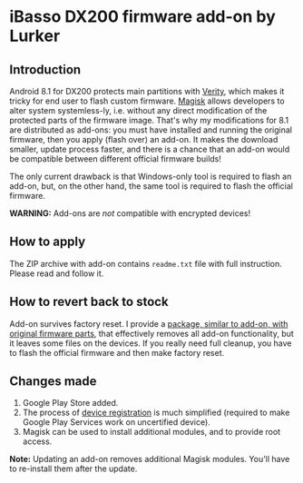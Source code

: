# iBasso DX200 firmware add-on by Lurker

## Introduction
Android 8.1 for DX200 protects main partitions with [Verity](https://source.android.com/security/verifiedboot), which makes it tricky for end user to flash custom firmware. [Magisk](https://magiskmanager.com/) allows developers to alter system systemless-ly, i.e. without any direct modification of the protected parts of the firmware image. That's why my modifications for 8.1 are distributed as add-ons: you must have installed and running the original firmware, then you apply (flash over) an add-on. It makes the download smaller, update process faster, and there is a chance that an add-on would be compatible between different official firmware builds!

The only current drawback is that Windows-only tool is required to flash an add-on, but, on the other hand, the same tool is required to flash the official firmware.

**WARNING:** Add-ons are *not* compatible with encrypted devices!

## How to apply
The ZIP archive with add-on contains `readme.txt` file with full instruction. Please read and follow it.

## How to revert back to stock
Add-on survives factory reset. I provide a [package, similar to add-on, with original firmware parts](https://github.com/Lurker00/DX200-Firmware-Add-on/releases/tag/v0.01.008stock), that effectively removes all add-on functionality, but it leaves some files on the devices. If you really need full cleanup, you have to flash the official firmware and then make factory reset.

## Changes made
1. Google Play Store added.
2. The process of [device registration](https://www.google.com/android/uncertified/) is much simplified (required to make Google Play Services work on uncertified device).
3. Magisk can be used to install additional modules, and to provide root access.

**Note:** Updating an add-on removes additional Magisk modules. You'll have to re-install them after the update.
